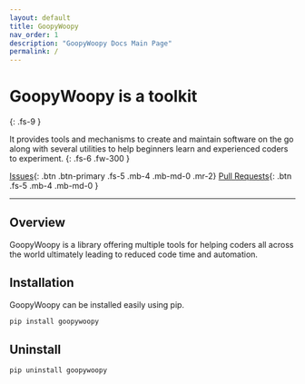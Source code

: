 ```yaml
---
layout: default
title: GoopyWoopy
nav_order: 1
description: "GoopyWoopy Docs Main Page"
permalink: /
---
```


# GoopyWoopy is a toolkit
{: .fs-9 }

It provides tools and mechanisms to create and maintain software on the go along with several utilities to help beginners learn and experienced coders to experiment.
{: .fs-6 .fw-300 }

[Issues][GitHub Issues]{: .btn .btn-primary .fs-5 .mb-4 .mb-md-0 .mr-2}
[Pull Requests][GitHub Pull Requests]{: .btn .fs-5 .mb-4 .mb-md-0 }

---

## Overview

GoopyWoopy is a library offering multiple tools for helping coders all across the world ultimately leading to reduced code time and automation.

## Installation

GoopyWoopy can be installed easily using pip.

```bash
pip install goopywoopy
```

## Uninstall

```bash
pip uninstall goopywoopy
```

<!-- Page Links -->
[GitHub Issues]: https://github.com/d33p0st/goopywoopy/issues
[GitHub Pull Requests]: https://github.com/d33p0st/goopywoopy/pulls
[GitHub]: https://github.com/d33p0st/goopywoopy